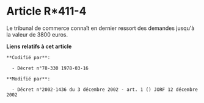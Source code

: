 # Article R*411-4

Le tribunal de commerce connaît en dernier ressort des demandes jusqu'à la valeur de 3800 euros.

**Liens relatifs à cet article**

	**Codifié par**:

	  - Décret n°78-330 1978-03-16

	**Modifié par**:

	  - Décret n°2002-1436 du 3 décembre 2002 - art. 1 () JORF 12 décembre 2002
